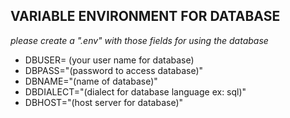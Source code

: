 ## VARIABLE ENVIRONMENT FOR DATABASE
*please create a ".env" with those fields for using the database*

- DBUSER= (your user name for database)
- DBPASS="(password to access database)"
- DBNAME="(name of database)"
- DBDIALECT="(dialect for database language ex: sql)"
- DBHOST="(host server for database)"